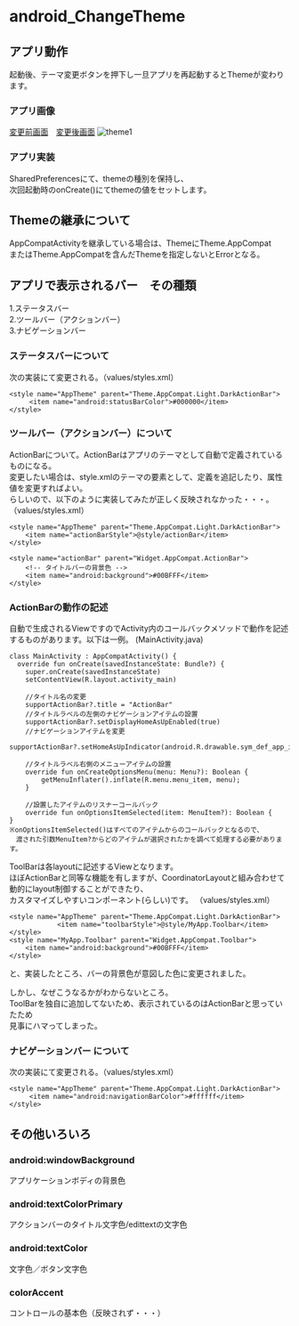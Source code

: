 # android_ChangeTheme

## アプリ動作
起動後、テーマ変更ボタンを押下し一旦アプリを再起動するとThemeが変わります。

### アプリ画像
[変更前画面](pic/theme1.PNG)　[変更後画面](pic/theme2.PNG)
![theme1](https://user-images.githubusercontent.com/59986621/77611510-db045e80-6f68-11ea-9d91-93711c76a889.PNG)

### アプリ実装
SharedPreferencesにて、themeの種別を保持し、  
次回起動時のonCreate()にてthemeの値をセットします。

## Themeの継承について
AppCompatActivityを継承している場合は、ThemeにTheme.AppCompat  
またはTheme.AppCompatを含んだThemeを指定しないとErrorとなる。

## アプリで表示されるバー　その種類  
1.ステータスバー  
2.ツールバー（アクションバー）  
3.ナビゲーションバー  

### ステータスバーについて
次の実装にて変更される。（values/styles.xml）  

    <style name="AppTheme" parent="Theme.AppCompat.Light.DarkActionBar">
         <item name="android:statusBarColor">#000000</item>
    </style>

### ツールバー（アクションバー）について  
ActionBarについて。ActionBarはアプリのテーマとして自動で定義されているものになる。  
変更したい場合は、style.xmlのテーマの要素として、定義を追記したり、属性値を変更すればよい。  
らしいので、以下のように実装してみたが正しく反映されなかった・・・。  
（values/styles.xml）  

    <style name="AppTheme" parent="Theme.AppCompat.Light.DarkActionBar">
        <item name="actionBarStyle">@style/actionBar</item>
    </style>
    
    <style name="actionBar" parent="Widget.AppCompat.ActionBar">
        <!-- タイトルバーの背景色 -->
        <item name="android:background">#00BFFF</item>
    </style>

### ActionBarの動作の記述
自動で生成されるViewですのでActivity内のコールバックメソッドで動作を記述するものがあります。以下は一例。
(MainActivity.java)

    class MainActivity : AppCompatActivity() {
      override fun onCreate(savedInstanceState: Bundle?) {
        super.onCreate(savedInstanceState)
        setContentView(R.layout.activity_main)

        //タイトル名の変更
        supportActionBar?.title = "ActionBar"
        //タイトルラベルの左側のナビゲーションアイテムの設置
        supportActionBar?.setDisplayHomeAsUpEnabled(true)
        //ナビゲーションアイテムを変更
        supportActionBar?.setHomeAsUpIndicator(android.R.drawable.sym_def_app_icon)

        //タイトルラベル右側のメニューアイテムの設置
        override fun onCreateOptionsMenu(menu: Menu?): Boolean {
            getMenuInflater().inflate(R.menu.menu_item, menu);
        }

        //設置したアイテムのリスナーコールバック
        override fun onOptionsItemSelected(item: MenuItem?): Boolean {
    }      
    ※onOptionsItemSelected()はすべてのアイテムからのコールバックとなるので、　　
    　渡された引数MenuItem?からどのアイテムが選択されたかを調べて処理する必要があります。
     
ToolBarは各layoutに記述するViewとなります。  
ほぼActionBarと同等な機能を有しますが、CoordinatorLayoutと組み合わせて動的にlayout制御することができたり、  
カスタマイズしやすいコンポーネント(らしい)です。
（values/styles.xml）

    <style name="AppTheme" parent="Theme.AppCompat.Light.DarkActionBar">
                <item name="toolbarStyle">@style/MyApp.Toolbar</item>
    </style>
    <style name="MyApp.Toolbar" parent="Widget.AppCompat.Toolbar">
        <item name="android:background">#00BFFF</item>
    </style>
 と、実装したところ、バーの背景色が意図した色に変更されました。
 
 しかし、なぜこうなるかがわからないところ。  
 ToolBarを独自に追加してないため、表示されているのはActionBarと思っていたため  
 見事にハマってしまった。
     
### ナビゲーションバー について
次の実装にて変更される。（values/styles.xml）  

    <style name="AppTheme" parent="Theme.AppCompat.Light.DarkActionBar">
         <item name="android:navigationBarColor">#ffffff</item>
    </style>
    
## その他いろいろ  
### android:windowBackground  
アプリケーションボディの背景色  
### android:textColorPrimary  
アクションバーのタイトル文字色/edittextの文字色  
### android:textColor  
文字色／ボタン文字色  
### colorAccent  
コントロールの基本色（反映されず・・・）   
